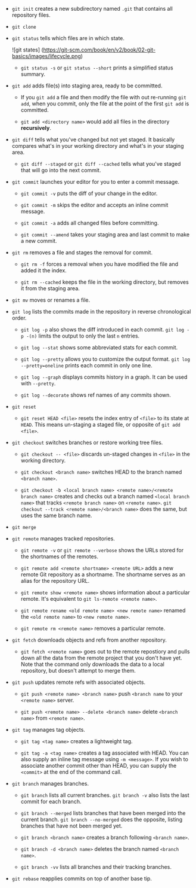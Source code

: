 * `git init` creates a new subdirectory named `.git` that contains all
repository files.

* `git clone`

* `git status` tells which files are in which state.

    ![git states]
    (https://git-scm.com/book/en/v2/book/02-git-basics/images/lifecycle.png)

    * `git status -s` or `git status --short` prints a simplified status
summary.

* `git add` adds file(s) into staging area, ready to be committed.

    * If you `git add` a file and then modify the file with out re-running `git
add`, when you commit, only the file at the point of the first `git add` is
committed.

    * `git add <directory name>` would add all files in the directory
__recursively__.

* `git diff` tells what you've changed but not yet staged. It basically compares
what's in your working directory and what's in your staging area.

    * `git diff --staged` or `git diff --cached` tells what you've staged that
will go into the next commit.

* `git commit` launches your editor for you to enter a commit message.

    * `git commit -v` puts the diff of your change in the editor.

    * `git commit -m` skips the editor and accepts an inline commit message.

    * `git commit -a` adds all changed files before committing.

    * `git commit --amend` takes your staging area and last commit to make a new
commit.

* `git rm` removes a file and stages the removal for commit.

    * `git rm -f` forces a removal when you have modified the file and added it
the index.

    * `git rm --cached` keeps the file in the working directory, but removes it
from the staging area.

* `git mv` moves or renames a file.

* `git log` lists the commits made in the repository in reverse chronological
order.

    * `git log -p` also shows the diff introduced in each commit. `git log -p
-(n)` limits the output to only the last `n` entries.

    * `git log --stat` shows some abbreviated stats for each commit.

    * `git log --pretty` allows you to customize the output format. `git log
--pretty=oneline` prints each commit in only one line.

    * `git log --graph` displays commits history in a graph. It can be used with
`--pretty`.

    * `git log --decorate` shows ref names of any commits shown.

* `git reset`

    * `git reset HEAD <file>` resets the index entry of `<file>` to its state at
`HEAD`. This means un-staging a staged file, or opposite of `git add <file>`.

* `git checkout` switches branches or restore working tree files.

    * `git checkout -- <file>` discards un-staged changes in `<file>` in the
working directory.

    * `git checkout <branch name>` switches HEAD to the branch named `<branch
name>`.

    * `git checkout -b <local branch name> <remote name>/<remote branch name>`
creates and checks out a branch named `<local branch name>` that tracks `<remote
branch name>` on `<remote name>`. `git checkout --track <remote name>/<branch
name>` does the same, but uses the same branch name.

* `git merge`

* `git remote` manages tracked repositories.

    * `git remote -v` or `git remote --verbose` shows the URLs stored for the
shortnames of the remotes.

    * `git remote add <remote shortname> <remote URL>` adds a new remote Git
repository as a shortname. The shortname serves as an alias for the repository
URL.

    * `git remote show <remote name>` shows information about a particular
remote. It's equivalent to `git ls-remote <remote name>`.

    * `git remote rename <old remote name> <new remote name>` renamed the `<old
remote name>` to `<new remote name>`.

    * `git remote rm <remote name>` removes a particular remote.

* `git fetch` downloads objects and refs from another repository.

    * `git fetch <remote name>` goes out to the remote repostiory and pulls down
all the data from the remote project that you don't have yet. Note that the
command only downloads the data to a local repository, but doesn't attempt to
merge them.

* `git push` updates remote refs with associated objects.

    * `git push <remote name> <branch name>` push `<branch name` to your
`<remote name>` server.

    * `git push <remote name> --delete <branch name>` delete `<branch name>`
from `<remote name>`.

* `git tag` manages tag objects.

    * `git tag <tag name>` creates a lightweight tag.

    * `git tag -a <tag name>` creates a tag associated with HEAD. You can also
supply an inline tag message using `-m <message>`. If you wish to associate
another commit other than HEAD, you can supply the `<commit>` at the end of the
command call.

* `git branch` manages branches.

    * `git branch` lists all current branches. `git branch -v` also lists the
last commit for each branch.

    * `git branch --merged` lists branches that have been merged into the
current branch. `git branch --no-merged` does the opposite, listing branches
that have not been merged yet.

    * `git branch <branch name>` creates a branch following `<branch name>`.

    * `git branch -d <branch name>` deletes the branch named `<branch name>`.

    * `git branch -vv` lists all branches and their tracking branches.

* `git rebase` reapplies commits on top of another base tip.
